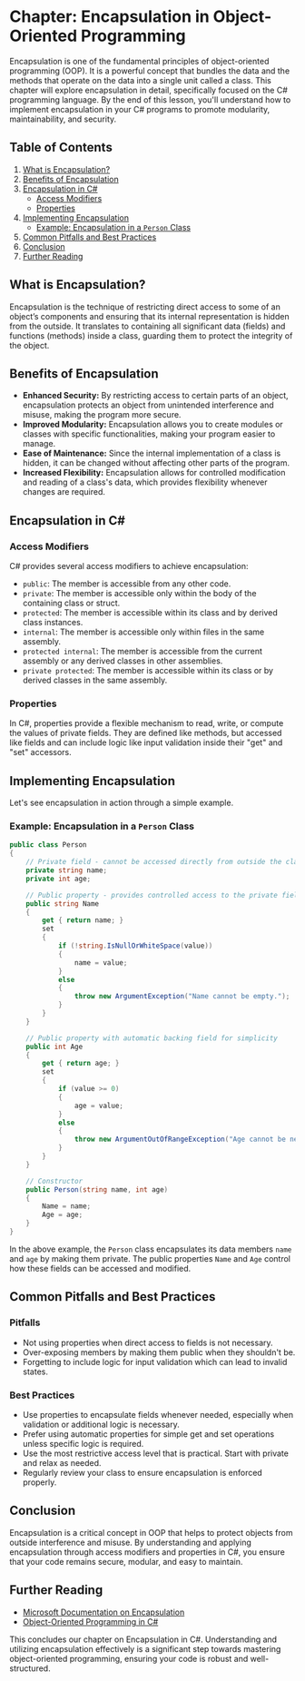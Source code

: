 # Chapter: Encapsulation in Object-Oriented Programming

Encapsulation is one of the fundamental principles of object-oriented programming (OOP). It is a powerful concept that bundles the data and the methods that operate on the data into a single unit called a class. This chapter will explore encapsulation in detail, specifically focused on the C# programming language. By the end of this lesson, you'll understand how to implement encapsulation in your C# programs to promote modularity, maintainability, and security.

## Table of Contents
1. [What is Encapsulation?](#what-is-encapsulation)
2. [Benefits of Encapsulation](#benefits-of-encapsulation)
3. [Encapsulation in C#](#encapsulation-in-c)
   - [Access Modifiers](#access-modifiers)
   - [Properties](#properties)
4. [Implementing Encapsulation](#implementing-encapsulation)
   - [Example: Encapsulation in a `Person` Class](#example-encapsulation-in-a-person-class)
5. [Common Pitfalls and Best Practices](#common-pitfalls-and-best-practices)
6. [Conclusion](#conclusion)
7. [Further Reading](#further-reading)

## What is Encapsulation?

Encapsulation is the technique of restricting direct access to some of an object’s components and ensuring that its internal representation is hidden from the outside. It translates to containing all significant data (fields) and functions (methods) inside a class, guarding them to protect the integrity of the object.

## Benefits of Encapsulation

- **Enhanced Security:** By restricting access to certain parts of an object, encapsulation protects an object from unintended interference and misuse, making the program more secure.
- **Improved Modularity:** Encapsulation allows you to create modules or classes with specific functionalities, making your program easier to manage.
- **Ease of Maintenance:** Since the internal implementation of a class is hidden, it can be changed without affecting other parts of the program.
- **Increased Flexibility:** Encapsulation allows for controlled modification and reading of a class's data, which provides flexibility whenever changes are required.

## Encapsulation in C#

### Access Modifiers

C# provides several access modifiers to achieve encapsulation:
- `public`: The member is accessible from any other code.
- `private`: The member is accessible only within the body of the containing class or struct.
- `protected`: The member is accessible within its class and by derived class instances.
- `internal`: The member is accessible only within files in the same assembly.
- `protected internal`: The member is accessible from the current assembly or any derived classes in other assemblies.
- `private protected`: The member is accessible within its class or by derived classes in the same assembly.

### Properties

In C#, properties provide a flexible mechanism to read, write, or compute the values of private fields. They are defined like methods, but accessed like fields and can include logic like input validation inside their "get" and "set" accessors.

## Implementing Encapsulation

Let's see encapsulation in action through a simple example.

### Example: Encapsulation in a `Person` Class

```csharp
public class Person
{
    // Private field - cannot be accessed directly from outside the class
    private string name;
    private int age;

    // Public property - provides controlled access to the private field
    public string Name
    {
        get { return name; }
        set
        {
            if (!string.IsNullOrWhiteSpace(value))
            {
                name = value;
            }
            else
            {
                throw new ArgumentException("Name cannot be empty.");
            }
        }
    }

    // Public property with automatic backing field for simplicity
    public int Age
    {
        get { return age; }
        set
        {
            if (value >= 0)
            {
                age = value;
            }
            else
            {
                throw new ArgumentOutOfRangeException("Age cannot be negative.");
            }
        }
    }

    // Constructor
    public Person(string name, int age)
    {
        Name = name;
        Age = age;
    }
}
```

In the above example, the `Person` class encapsulates its data members `name` and `age` by making them private. The public properties `Name` and `Age` control how these fields can be accessed and modified.

## Common Pitfalls and Best Practices

### Pitfalls
- Not using properties when direct access to fields is not necessary.
- Over-exposing members by making them public when they shouldn't be.
- Forgetting to include logic for input validation which can lead to invalid states.

### Best Practices
- Use properties to encapsulate fields whenever needed, especially when validation or additional logic is necessary.
- Prefer using automatic properties for simple get and set operations unless specific logic is required.
- Use the most restrictive access level that is practical. Start with private and relax as needed.
- Regularly review your class to ensure encapsulation is enforced properly.

## Conclusion

Encapsulation is a critical concept in OOP that helps to protect objects from outside interference and misuse. By understanding and applying encapsulation through access modifiers and properties in C#, you ensure that your code remains secure, modular, and easy to maintain.

## Further Reading

- [Microsoft Documentation on Encapsulation](https://learn.microsoft.com/en-us/dotnet/csharp/programming-guide/classes-and-structs/using-properties)
- [Object-Oriented Programming in C#](https://learn.microsoft.com/en-us/dotnet/csharp/fundamentals/object-oriented/)

This concludes our chapter on Encapsulation in C#. Understanding and utilizing encapsulation effectively is a significant step towards mastering object-oriented programming, ensuring your code is robust and well-structured.

